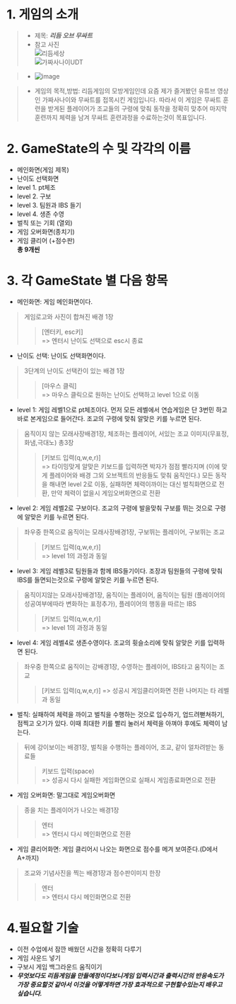 # 1. 게임의 소개
>- 제목: ***리듬 오브 무싸트***   
>- 참고 사진   
![리듬세상](https://img1.daumcdn.net/thumb/R800x0/?scode=mtistory2&fname=https%3A%2F%2Ft1.daumcdn.net%2Fcfile%2Ftistory%2F2167355058D28A3E29 "리듬세상")   
![가짜사나이UDT](https://i.ytimg.com/vi/Kb3ryVickFY/maxresdefault.jpg "가짜사나이 무싸트")   

>- ![image](https://user-images.githubusercontent.com/70631485/95734772-dada6f00-0cbe-11eb-8f81-e7c01c88c0ca.png)
   
>- 게임의 목적,방법: 리듬게임의 모방게임인데 요즘 제가 즐겨봤던 유튜브 영상인 가짜사나이와 무싸트를 접목시킨 게임입니다. 따라서 이 게임은 무싸트 훈련을 받게된 플레이어가 조교들의 구령에 맞춰 동작을 정확히 맞추어 마지막 훈련까지 체력을 남겨 무싸트 훈련과정을 수료하는것이 목표입니다. 

# 2. GameState의 수 및 각각의 이름
  - 메인화면(게임 제목)      
  - 난이도 선택화면    
  - level 1. pt체조   
  - level 2. 구보   
  - level 3. 팀원과 IBS 들기   
  - level 4. 생존 수영   
  - 벌칙 또는 기회 (열외)   
  - 게임 오버화면(종치기)   
  - 게임 클리어 (+점수판)   
  **총 9개씬**   
  
# 3. 각 GameState 별 다음 항목
- 메인화면: 게임 메인화면이다.  
> 게임로고와 사진이 합쳐진 배경 1장   
> >[엔터키, esc키]  
> >=> 엔터시 난이도 선택으로 esc시 종료  
- 난이도 선택: 난이도 선택화면이다.   
> 3단계의 난이도 선택칸이 있는 배경 1장  
> >[마우스 클릭]  
> >=> 마우스 클릭으로 원하는 난이도 선택하고 level 1으로 이동   
- level 1: 게임 레벨1으로 pt체조이다. 먼저 모든 레벨에서 연습게임은 단 3번민 하고 바로 본게임으로 들어간다. 조교의 구령에 맞춰 알맞은 키를 누르면 된다.   
> 움직이지 않는 모래사장배경1장, 체조하는 플레이어, 서있는 조교 이미지(무표정,화냄,극대노) 총3장  
> >[키보드 입력(q,w,e,r)]  
> >=> 타이밍맞게 알맞은 키보드를 입력하면 박자가 점점 빨라지며 (이에 맞게 플레이어와 배경 그외 오브젝트의 반응들도 맞춰 움직인다.) 모든 동작을 해내면 level 2로 이동, 실패하면 체력이까이는 대신 벌칙화면으로 전환, 만약 체력이 없을시 게임오버화면으로 전환   
- level 2: 게임 레벨2로 구보이다. 조교의 구령에 발을맞춰 구보를 뛰는 것으로 구령에 알맞은 키를 누르면 된다.   
> 좌우중 한쪽으로 움직이는 모래사장배경1장, 구보뛰는 플레이어, 구보뛰는 조교   
> >[키보드 입력(q,w,e,r)]  
> >=> level 1의 과정과 동일       
- level 3: 게임 레벨3로 팀원들과 함께 IBS들기이다. 조장과 팀원들의 구령에 맞춰 IBS를 들면되는것으로 구령에 알맞은 키를 누르면 된다.   
> 움직이지않는 모래사장배경1장, 움직이는 플레이어, 움직이는 팀원 (플레이어의 성공여부에따라 변화하는 표정추가), 플레이어의 행동을 따르는 IBS  
> >[키보드 입력(q,w,e,r)]  
> >=> level 1의 과정과 동일 
- level 4: 게임 레벨4로 생존수영이다. 조교의 휫슬소리에 맞춰 알맞은 키를 입력하면 된다.    
> 좌우중 한쪽으로 움직이는 강배경1장, 수영하는 플레이어, IBS타고 움직이는 조교  
> >[키보드 입력(q,w,e,r)] 
> >=> 성공시 게임클리어화면 전환 나머지는 타 레벨과 동일 
- 벌칙: 실패하여 체력을 까이고 벌칙을 수행하는 것으로 입수하기, 업드려뻗쳐하기, 점찍고 오기가 있다. 이때 최대한 키를 빨리 눌러서 체력을 아껴야 후에도 체력이 남는다.   
> 뒤에 강이보이는 배경1장, 벌칙을 수행하는 플레이어, 조교, 같이 얼차려받는 동료들  
> >키보드 입력(space)  
> >=> 성공시 다시 실패한 게임화면으로 실패시 게임종료화면으로 전환   
- 게임 오버화면: 말그대로 게임오버화면    
> 종을 치는 플레이어가 나오는 배경1장  
> >엔터  
> >=> 엔터시 다시 메인화면으로 전환   
- 게임 클리어화면: 게임 클리어시 나오는 화면으로 점수를 메겨 보여준다.(D에서 A+까지)      
> 조교와 기념사진을 찍는 배경1장과 점수판이미지 한장  
> >엔터  
> >=> 엔터시 다시 메인화면으로 전환   

# 4.필요할 기술
  - 이전 수업에서 잠깐 배웠던 시간을 정확히 다루기   
  - 게임 사운드 넣기   
  - 구보시 게임 백그라운드 움직이기
  - ***무엇보다도 리듬게임을 만들예정이다보니게임 입력시간과 출력시간의 반응속도가 가장 중요할것 같아서 이것을 어떻게하면 가장 효과적으로 구현할수있는지 배우고 싶습니다.*** 
  

